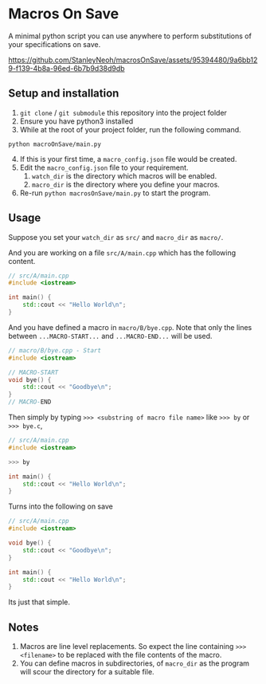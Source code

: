# Macros On Save

A minimal python script you can use anywhere to perform substitutions of your specifications on save.

https://github.com/StanleyNeoh/macrosOnSave/assets/95394480/9a6bb129-f139-4b8a-96ed-6b7b9d38d9db

## Setup and installation

1. `git clone` / `git submodule` this repository into the project folder
2. Ensure you have python3 installed
3. While at the root of your project folder, run the following command.
```
python macroOnSave/main.py
```
4. If this is your first time, a `macro_config.json` file would be created.
5. Edit the `macro_config.json` file to your requirement.
   1. `watch_dir` is the directory which macros will be enabled.
   2. `macro_dir` is the directory where you define your macros.
6. Re-run `python macrosOnSave/main.py` to start the program.

## Usage

Suppose you set your `watch_dir` as `src/` and `macro_dir` as `macro/`.

And you are working on a file `src/A/main.cpp` which has the following content.
```cpp
// src/A/main.cpp
#include <iostream>

int main() {
    std::cout << "Hello World\n";
}
```

And you have defined a macro in `macro/B/bye.cpp`. Note that only the lines between `...MACRO-START...` and `...MACRO-END...` will be used.

```cpp
// macro/B/bye.cpp - Start
#include <iostream>

// MACRO-START
void bye() {
    std::cout << "Goodbye\n";
}
// MACRO-END
```

Then simply by typing `>>> <substring of macro file name>` like `>>> by` or `>>> bye.c`,
```cpp
// src/A/main.cpp
#include <iostream>

>>> by

int main() {
    std::cout << "Hello World\n";
}
```

Turns into the following on save

```cpp
// src/A/main.cpp
#include <iostream>

void bye() {
    std::cout << "Goodbye\n";
}

int main() {
    std::cout << "Hello World\n";
}
```

Its just that simple.

## Notes
1) Macros are line level replacements. So expect the line containing `>>> <filename>` to be replaced with the file contents of the macro.
2) You can define macros in subdirectories, of `macro_dir` as the program will scour the directory for a suitable file.
